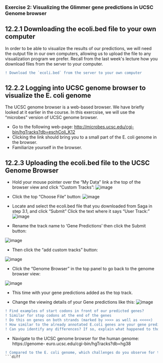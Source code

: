 ### Exercise 2: Visualizing the Glimmer gene predictions in UCSC Genome browser
## 12.2.1 Downloading the ecoli.bed file to your own computer
In order to be able to visualize the results of our predictions, we will need the output file in our own computers, allowing us to upload the file to any visualization program we prefer.
Recall from the last week's lecture how you download files from the server to your computer.
```diff
! Download the `ecoli.bed` from the server to your own computer
```

## 12.2.2 Logging into UCSC genome browser to visualize the E. coli genome
The UCSC genome browser is a web-based browser. We have briefly looked at it earlier in the course. In this exercsise, we will use the “microbes” version of UCSC genome browser.

- Go to the following web-page: http://microbes.ucsc.edu/cgi-bin/hgTracks?db=eschColi_K12 
- Clicking the link should bring you to a small part of the E. coli genome in the browser. 
- Familiarize yourself in the browser.

## 12.2.3 Uploading the ecoli.bed file to the UCSC Genome Browser
- Hold your mouse pointer over the “My Data” link a the top of the browser view and click “Custom Tracks”:
![image](https://user-images.githubusercontent.com/5373069/115245144-e8b4f500-a124-11eb-80dd-19247d0a239c.png)


- Click the top “Choose File” button:
![image](https://user-images.githubusercontent.com/5373069/115245171-f1a5c680-a124-11eb-8930-e59fdb5eb2fe.png)


- Locate and select the ecoli.bed file that you downloaded from Saga in step 3.1, and click “Submit”
Click the text where it says “User Track:”
![image](https://user-images.githubusercontent.com/5373069/115244773-8d830280-a124-11eb-964b-5cad72a55a47.png)

- Rename the track name to ‘Gene Predictions’ then click the Submit button:

![image](https://user-images.githubusercontent.com/5373069/115244832-9e337880-a124-11eb-95c5-c3e6a12eacf5.png)

- Then click the “add custom tracks” button:

![image](https://user-images.githubusercontent.com/5373069/115244895-abe8fe00-a124-11eb-8c95-58cd37166d37.png)

- Click the “Genome Browser” in the top panel to go back to the genome browser view:

![image](https://user-images.githubusercontent.com/5373069/115244946-ba371a00-a124-11eb-98b0-8aec241e3ed4.png)

- This time with your gene predictions added as the top track.

- Change the viewing details of your Gene predictions like this:
![image](https://user-images.githubusercontent.com/5373069/115245039-cf13ad80-a124-11eb-9396-57ce920f0e78.png)

```diff
! Find examples of start codons in front of our predicted genes?
! Similar for stop codons at the end of the genes
! Do this on genes on both strands (marked by >>>> as well as <<<<<)
! How similar to the already annotated E.coli genes are your gene predictions?
! Can you identify any differences? If so, explain what happened to those
```

- Navigate to the UCSC genome browser for the human genome: https://genome- euro.ucsc.edu/cgi-bin/hgTracks?db=hg38

```diff
! Compared to the E. coli genome, which challenges do you observe for the human genome in predicting genes ab initio?
```diff

